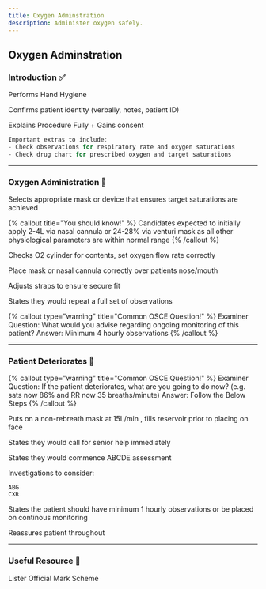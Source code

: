 ```yaml
---
title: Oxygen Adminstration
description: Administer oxygen safely.
---
```


## Oxygen Adminstration

### Introduction ✅

Performs Hand Hygiene

Confirms patient identity (verbally, notes, patient ID)

Explains Procedure Fully + Gains consent

```js
Important extras to include:
- Check observations for respiratory rate and oxygen saturations
- Check drug chart for prescribed oxygen and target saturations
```

---

### Oxygen Administration 💨

Selects appropriate mask or device that ensures target saturations are achieved

{% callout title="You should know!" %}
Candidates expected to initially apply 2-4L via nasal cannula or 24-28% via venturi mask as all other physiological parameters are within normal range
{% /callout %}

Checks O2 cylinder for contents, set oxygen flow rate correctly

Place mask or nasal cannula correctly over patients nose/mouth

Adjusts straps to ensure secure fit

States they would repeat a full set of observations

{% callout type="warning" title="Common OSCE Question!" %}
Examiner Question: What would you advise regarding ongoing monitoring of this patient?
Answer: Minimum 4 hourly observations
{% /callout %}

---

### Patient Deteriorates 🤒

{% callout type="warning" title="Common OSCE Question!" %}
Examiner Question: If the patient deteriorates, what are you going to do now? (e.g. sats now 86% and RR now 35 breaths/minute)
Answer: Follow the Below Steps
{% /callout %}

Puts on a non-rebreath mask at 15L/min , fills reservoir prior to placing on face

States they would call for senior help immediately

States they would commence ABCDE assessment

Investigations to consider:

```
ABG
CXR
```

States the patient should have minimum 1 hourly observations or be placed on continous monitoring

Reassures patient throughout

---

### Useful Resource 📖

Lister Official Mark Scheme
